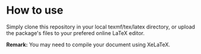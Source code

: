# How to use
Simply clone this repository in your local texmf/tex/latex directory, or
upload the package's files to your prefered online LaTeX editor.

**Remark:** You may need to compile your document using XeLaTeX.
